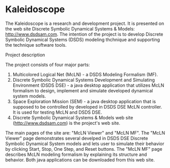 # Kaleidoscope

The Kaleidoscope is a research and development project.
It is presented on the web site Discrete Symbolic Dynamical Systems & Models:  http://www.dsdsam.com.
The intention of the project is to develop Discrete Symbolic Dynamical Systems (DSDS) modeling thchnique and supporting the technique software tools.

Project description

The project consists of four major parts: 
1) Multicolored Logical Net (McLN) - a DSDS Modeling Formalism (MF).
2) Discrete Symbolic Dynamical Systems Development and Simulating Environment (DSDS DSE) -
a java desktop application that utilizes McLN formalism to design, implement and simulate developed dynamical
system models.
3) Space Exploration Mission (SEM)  - a java desktop application that is supposed to be controlled by
developed in DSDS DSE McLN controller. It is used for testing McLN and DSDS DSE. 
4) Discrete Symbolic Dynamical Systems & Models web site (http://www.dsdsam.com) is the project's web site.

The main pages of the site are: "McLN Viewer" and "McLN MF".
The "McLN Viewer" page demonstrates several develped in DSDS DSE Discrete Symbolic Dynamical System models
and lets user to simulate their behavior by clicking  Start, Stop, One Step, and Reset buttons.
The "McLN MF" page describes McLN modeling formalism by explaining its structure and behavior.
Both java applications can be downloaded from this web site.
